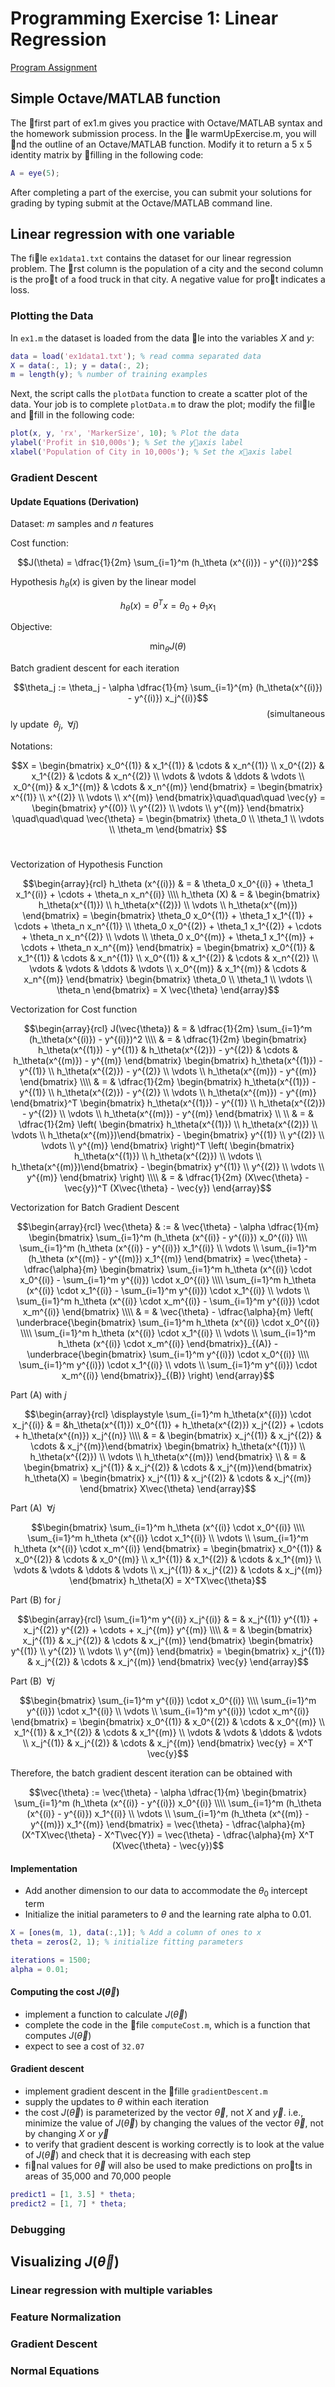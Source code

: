 # Programming Exercise 1: Linear Regression

[Program Assignment](https://s3.amazonaws.com/spark-public/ml/exercises/on-demand/machine-learning-ex1.zip)

## Simple Octave/MATLAB function

The first part of ex1.m gives you practice with Octave/MATLAB syntax and the homework submission process. In the le warmUpExercise.m, you will nd the outline of an Octave/MATLAB function. Modify it to return a 5 x 5 identity matrix by filling in the following code:

```matlab
A = eye(5);
```

After completing a part of the exercise, you can submit your solutions for grading by typing submit at the Octave/MATLAB command line.


## Linear regression with one variable

The file `ex1data1.txt` contains the dataset for our linear regression problem. The rst column is the population of a city and the second column is the prot of a food truck in that city. A negative value for prot indicates a loss.

### Plotting the Data

In `ex1.m` the dataset is loaded from the data le into the variables $X$ and $y$:

```matlab
data = load('ex1data1.txt'); % read comma separated data
X = data(:, 1); y = data(:, 2);
m = length(y); % number of training examples
```

Next, the script calls the `plotData` function to create a scatter plot of the data. Your job is to complete `plotData.m` to draw the plot; modify the fille and fill in the following code:

```matlab
plot(x, y, 'rx', 'MarkerSize', 10); % Plot the data
ylabel('Profit in $10,000s'); % Set the y􀀀axis label
xlabel('Population of City in 10,000s'); % Set the x􀀀axis label
```

### Gradient Descent

#### Update Equations (Derivation)

Dataset: $m$ samples and $n$ features

Cost function:

$$J(\theta) = \dfrac{1}{2m} \sum_{i=1}^m (h_\theta (x^{(i)}) - y^{(i)})^2$$

Hypothesis $h_\theta(x)$ is given by the linear model

$$h_\theta (x) = \theta^T x = \theta_0 + \theta_1 x_1$$

Objective:

$$\displaystyle \min_\theta J(\theta)$$


Batch gradient descent for each iteration

$$\theta_j := \theta_j - \alpha \dfrac{1}{m} \sum_{i=1}^{m} (h_\theta(x^{(i)}) - y^{(i)}) x_j^{(i)}$$
<span style="text-align: center; padding-top: 0.5em;padding-left: calc(50vw - 5em);"> (simultaneously update </span>
$\; \theta_j, \;\; \forall j$)<br/>


Notations:

$$X = \begin{bmatrix} x_0^{(1)} & x_1^{(1)} & \cdots & x_n^{(1)} \\
x_0^{(2)} & x_1^{(2)} & \cdots & x_n^{(2)} \\
\vdots & \vdots & \ddots & \vdots \\
x_0^{(m)} & x_1^{(m)} & \cdots & x_n^{(m)}
\end{bmatrix} = \begin{bmatrix} x^{(1)} \\ x^{(2)} \\ \vdots \\ x^{(m)} \end{bmatrix}\quad\quad\quad
\vec{y} = \begin{bmatrix} y^{(0)} \\ y^{(2)} \\ \vdots \\ y^{(m)}  \end{bmatrix} \quad\quad\quad
\vec{\theta} = \begin{bmatrix} \theta_0 \\ \theta_1 \\ \vdots \\ \theta_m \end{bmatrix}
$$
<br/>

Vectorization of Hypothesis Function

$$\begin{array}{rcl}
h_\theta (x^{(i)}) & = & \theta_0 x_0^{(i)} + \theta_1 x_1^{(i)} + \cdots + \theta_n x_n^{(i)} \\\\
h_\theta (X) & = & \begin{bmatrix} h_\theta(x^{(1)}) \\ h_\theta(x^{(2)}) \\ \vdots \\ h_\theta(x^{(m)}) \end{bmatrix} = 
\begin{bmatrix} \theta_0 x_0^{(1)} + \theta_1 x_1^{(1)} + \cdots + \theta_n x_n^{(1)} \\ \theta_0 x_0^{(2)} + \theta_1 x_1^{(2)} + \cdots + \theta_n x_n^{(2)} \\ \vdots \\ \theta_0 x_0^{(m)} + \theta_1 x_1^{(m)} + \cdots + \theta_n x_n^{(m)} \end{bmatrix} = \begin{bmatrix} x_0^{(1)} & x_1^{(1)} & \cdots & x_n^{(1)} \\ x_0^{(1)} & x_1^{(2)} & \cdots & x_n^{(2)}  \\ \vdots & \vdots & \ddots & \vdots \\ x_0^{(m)} & x_1^{(m)} & \cdots & x_n^{(m)} \end{bmatrix} 
\begin{bmatrix} \theta_0 \\ \theta_1 \\ \vdots \\ \theta_n \end{bmatrix} = X \vec{\theta}
\end{array}$$

Vectorization for Cost function

$$\begin{array}{rcl}
J(\vec{\theta}) & = & \dfrac{1}{2m} \sum_{i=1}^m (h_\theta(x^{(i)}) - y^{(i)})^2 \\\\ & = & \dfrac{1}{2m} \begin{bmatrix} h_\theta(x^{(1)}) - y^{(1)} & h_\theta(x^{(2)}) - y^{(2)} & \cdots & h_\theta(x^{(m)}) - y^{(m)} \end{bmatrix}  \begin{bmatrix} h_\theta(x^{(1)}) - y^{(1)} \\ h_\theta(x^{(2)}) - y^{(2)} \\ \vdots \\ h_\theta(x^{(m)}) - y^{(m)} \end{bmatrix} \\\\ & = & \dfrac{1}{2m} \begin{bmatrix} h_\theta(x^{(1)}) - y^{(1)} \\ h_\theta(x^{(2)}) - y^{(2)} \\ \vdots \\ h_\theta(x^{(m)}) - y^{(m)} \end{bmatrix}^T \begin{bmatrix} h_\theta(x^{(1)}) - y^{(1)} \\ h_\theta(x^{(2)}) - y^{(2)} \\ \vdots \\ h_\theta(x^{(m)}) - y^{(m)} \end{bmatrix} \\ \\ & = & \dfrac{1}{2m} \left( \begin{bmatrix} h_\theta(x^{(1)}) \\ h_\theta(x^{(2)}) \\ \vdots \\ h_\theta(x^{(m)})\end{bmatrix} - \begin{bmatrix} y^{(1)} \\ y^{(2)} \\ \vdots \\ y^{(m)} \end{bmatrix} \right)^T \left( \begin{bmatrix} h_\theta(x^{(1)}) \\ h_\theta(x^{(2)}) \\ \vdots \\ h_\theta(x^{(m)})\end{bmatrix} - \begin{bmatrix} y^{(1)} \\ y^{(2)} \\ \vdots \\ y^{(m)} \end{bmatrix} \right) \\\\ & = & \dfrac{1}{2m} (X\vec{\theta} - \vec{y})^T (X\vec{\theta} - \vec{y}) \end{array}$$


Vectorization for Batch Gradient Descent

$$\begin{array}{rcl} \vec{\theta} & := & \vec{\theta} - \alpha \dfrac{1}{m} \begin{bmatrix} \sum_{i=1}^m (h_\theta (x^{(i)} - y^{(i)}) x_0^{(i)} \\\\ \sum_{i=1}^m (h_\theta (x^{(i)} - y^{(i)}) x_1^{(i)} \\ \vdots \\ \sum_{i=1}^m (h_\theta (x^{(m)} - y^{(m)}) x_1^{(m)} \end{bmatrix} = \vec{\theta} - \dfrac{\alpha}{m} \begin{bmatrix} \sum_{i=1}^m h_\theta (x^{(i)} \cdot x_0^{(i)} - \sum_{i=1}^m y^{(i)}) \cdot x_0^{(i)} \\\\  \sum_{i=1}^m h_\theta (x^{(i)} \cdot x_1^{(i)} - \sum_{i=1}^m y^{(i)}) \cdot x_1^{(i)} \\ \vdots \\ \sum_{i=1}^m h_\theta (x^{(i)} \cdot x_m^{(i)} - \sum_{i=1}^m y^{(i)}) \cdot x_m^{(i)} \end{bmatrix} \\\\ & = & \vec{\theta} - \dfrac{\alpha}{m} \left( \underbrace{\begin{bmatrix} \sum_{i=1}^m h_\theta (x^{(i)} \cdot x_0^{(i)} \\\\ \sum_{i=1}^m h_\theta (x^{(i)} \cdot x_1^{(i)} \\ \vdots \\ \sum_{i=1}^m h_\theta (x^{(i)} \cdot x_m^{(i)}  \end{bmatrix}}_{(A)} - \underbrace{\begin{bmatrix} \sum_{i=1}^m y^{(i)}) \cdot x_0^{(i)} \\\\ \sum_{i=1}^m y^{(i)}) \cdot x_1^{(i)} \\ vdots \\ \sum_{i=1}^m y^{(i)}) \cdot x_m^{(i)}  \end{bmatrix}}_{(B)} \right)
\end{array}$$

Part (A) with $j$

$$\begin{array}{rcl} \displaystyle \sum_{i=1}^m h_\theta(x^{(i)}) \cdot x_j^{(i)} & = &h_\theta(x^{(1)}) x_0^{(1)} + h_\theta(x^{(2)}) x_j^{(2)} + \cdots + h_\theta(x^{(n)}) x_j^{(n)} \\\\ & = & \begin{bmatrix} x_j^{(1)} & x_j^{(2)} & \cdots & x_j^{(m)}\end{bmatrix} \begin{bmatrix} h_\theta(x^{(1)}) \\ h_\theta(x^{(2)}) \\ \vdots \\ h_\theta(x^{(m)}) \end{bmatrix}  \\ & = & \begin{bmatrix} x_j^{(1)} & x_j^{(2)} & \cdots & x_j^{(m)}\end{bmatrix} h_\theta(X) = \begin{bmatrix} x_j^{(1)} & x_j^{(2)} & \cdots & x_j^{(m)} \end{bmatrix} X\vec{\theta} \end{array}$$

Part (A) $\;\forall j$

$$\begin{bmatrix} \sum_{i=1}^m h_\theta (x^{(i)} \cdot x_0^{(i)} \\\\ \sum_{i=1}^m h_\theta (x^{(i)} \cdot x_1^{(i)} \\ \vdots \\ \sum_{i=1}^m h_\theta (x^{(i)} \cdot x_m^{(i)}  \end{bmatrix} = \begin{bmatrix} x_0^{(1)} & x_0^{(2)} & \cdots & x_0^{(m)} \\ x_1^{(1)} & x_1^{(2)} & \cdots & x_1^{(m)} \\ \vdots & \vdots & \ddots & \vdots \\ x_j^{(1)} & x_j^{(2)} & \cdots & x_j^{(m)} \end{bmatrix} h_\theta(X) = X^TX\vec{\theta}$$

Part (B) for $j$

$$\begin{array}{rcl} \sum_{i=1}^m y^{(i)} x_j^{(i)} & = & x_j^{(1)} y^{(1)} + x_j^{(2)} y^{(2)} + \cdots + x_j^{(m)} y^{(m)} \\\\ & = & \begin{bmatrix} x_j^{(1)} & x_j^{(2)} & \cdots & x_j^{(m)} \end{bmatrix} \begin{bmatrix} y^{(1)} \\ y^{(2)} \\ \vdots \\ y^{(m)} \end{bmatrix} = \begin{bmatrix} x_j^{(1)} & x_j^{(2)} & \cdots & x_j^{(m)} \end{bmatrix} \vec{y}
\end{array}$$


Part (B) $\;\forall j$

$$\begin{bmatrix} \sum_{i=1}^m y^{(i)}) \cdot x_0^{(i)} \\\\ \sum_{i=1}^m y^{(i)}) \cdot x_1^{(i)} \\ \vdots \\ \sum_{i=1}^m y^{(i)}) \cdot x_m^{(i)}  \end{bmatrix} = \begin{bmatrix} x_0^{(1)} & x_0^{(2)} & \cdots & x_0^{(m)} \\ x_1^{(1)} & x_1^{(2)} & \cdots & x_1^{(m)} \\ \vdots & \vdots & \ddots & \vdots \\ x_j^{(1)} & x_j^{(2)} & \cdots & x_j^{(m)} \end{bmatrix} \vec{y} = X^T \vec{y}$$

Therefore, the batch gradient descent iteration can be obtained with

$$\vec{\theta} := \vec{\theta} - \alpha \dfrac{1}{m} \begin{bmatrix} \sum_{i=1}^m (h_\theta (x^{(i)} - y^{(i)}) x_0^{(i)} \\\\ \sum_{i=1}^m (h_\theta (x^{(i)} - y^{(i)}) x_1^{(i)} \\ \vdots \\ \sum_{i=1}^m (h_\theta (x^{(m)} - y^{(m)}) x_1^{(m)} \end{bmatrix} = \vec{\theta} - \dfrac{\alpha}{m} (X^TX\vec{\theta} - X^T\vec{Y}) = \vec{\theta} - \dfrac{\alpha}{m} X^T (X\vec{\theta} - \vec{y})$$

#### Implementation

+ Add another dimension to our data to accommodate the $\theta_0$ intercept term
+ Initialize the initial parameters to $\theta$ and the learning rate alpha to $0.01$.

```matlab
X = [ones(m, 1), data(:,1)]; % Add a column of ones to x
theta = zeros(2, 1); % initialize fitting parameters

iterations = 1500;
alpha = 0.01;
```

#### Computing the cost $J(\vec{\theta})$

+ implement a function to calculate $J(\vec{\theta})$
+ complete the code in the file `computeCost.m`, which is a function that computes $J(\vec{\theta})$
+ expect to see a cost of `32.07`

#### Gradient descent

+ implement gradient descent in the fille `gradientDescent.m`
+ supply the updates to $\theta$ within each iteration
+ the cost $J(\vec{\theta})$ is parameterized by the vector $\vec{\theta}$, not $X$ and $\vec{y}$. i.e., minimize the value of  $J(\vec{\theta})$ by changing the values of the vector $\vec{\theta}$, not by changing $X$ or $\vec{y}$
+ to verify that gradient descent is working correctly is to look at the value of $J(\vec{\theta})$ and check that it is decreasing with each step
+ final values for $\vec{\theta}$ will also be used to make predictions on prots in areas of 35,000 and 70,000 people

```matlab
predict1 = [1, 3.5] * theta;
predict2 = [1, 7] * theta;
```

### Debugging




## Visualizing $J(\vec{\theta})$



### Linear regression with multiple variables



### Feature Normalization



### Gradient Descent



### Normal Equations



